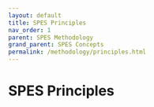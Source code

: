 ```yaml
---
layout: default
title: SPES Principles
nav_order: 1
parent: SPES Methodology
grand_parent: SPES Concepts
permalink: /methodology/principles.html
---
```

# SPES Principles
